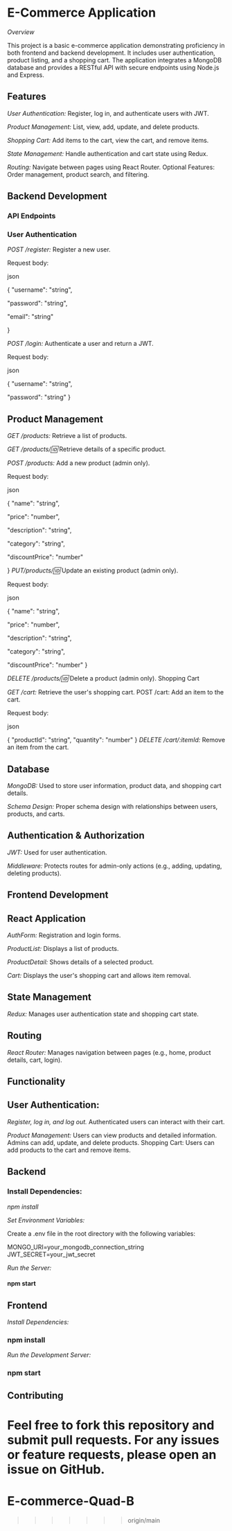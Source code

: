 
# E-Commerce Application
*Overview*




This project is a basic e-commerce application demonstrating proficiency in both frontend and backend development. It includes user authentication, product listing, and a shopping cart. The application integrates a MongoDB database and provides a RESTful API with secure endpoints using Node.js and Express.

## Features

*User Authentication:* Register, log in, and authenticate users with JWT.

*Product Management:* List, view, add, update, and delete products.

*Shopping Cart:* Add items to the cart, view the cart, and remove items.

*State Management:* Handle authentication and cart state using Redux.

*Routing:* Navigate between pages using React Router.
Optional Features: Order management, product search, and filtering.



## Backend Development

### API Endpoints

### User Authentication

*POST /register:* Register a new user.

Request body:

json

{
  "username": "string",

  "password": "string",

  "email": "string"

}

*POST /login:* Authenticate a user and return a JWT.

Request body:

json

{
  "username": "string",

  "password": "string"
}

## Product Management

*GET /products:* 
Retrieve a list of products.

*GET /products/:id:* Retrieve details of a specific product.

*POST /products:* Add a new product (admin only).

Request body:

json

{
  "name": "string",

  "price": "number",

  "description": "string",

  "category": "string",

  "discountPrice": "number"

}
*PUT/products/:id:* Update an existing product (admin only).

Request body:

json

{
  "name": "string",

  "price": "number",

  "description": "string",

  "category": "string",

  "discountPrice": "number"
}

*DELETE /products/:id:* Delete a product (admin only).
Shopping Cart

*GET /cart:* Retrieve the user's shopping cart.
POST /cart: Add an item to the cart.

Request body:

json

{
  "productId": "string",
  "quantity": "number"
}
*DELETE /cart/:itemId:* Remove an item from the cart.

## Database

*MongoDB:* Used to store user information, product data, and shopping cart details.

*Schema Design:* Proper schema design with relationships between users, products, and carts.

## Authentication & Authorization

*JWT:* Used for user authentication.

*Middleware:* Protects routes for admin-only actions (e.g., adding, updating, deleting products).

## Frontend Development

## React Application

*AuthForm:* 
Registration and login forms.

*ProductList:* Displays a list of products.

*ProductDetail:* Shows details of a selected product.

*Cart:* Displays the user's shopping cart and allows item removal.


## State Management

*Redux:* Manages user authentication state and shopping cart state.

## Routing

*React Router:* Manages navigation between pages (e.g., home, product details, cart, login).

## Functionality

## User Authentication:

*Register, log in, and log out.* Authenticated users can interact with their cart.

*Product Management:* Users can view products and detailed information. Admins can add, update, and delete products.
Shopping Cart: Users can add products to the cart and remove items.


## Backend

### Install Dependencies:


*npm install*

*Set Environment Variables:*

Create a .env file in the root directory with the following variables:

MONGO_URI=your_mongodb_connection_string
JWT_SECRET=your_jwt_secret


*Run the Server:*

#### npm start


## Frontend
*Install Dependencies:*

### npm install

*Run the Development Server:*
### npm start


## Contributing

Feel free to fork this repository and submit pull requests. For any issues or feature requests, please open an issue on GitHub.
=======
# E-commerce-Quad-B
>>>>>>> origin/main
